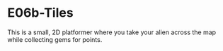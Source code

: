 # E06b-Tiles
This is a small, 2D platformer where you take your alien across the map
while collecting gems for points.